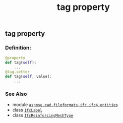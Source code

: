 ﻿---
title: tag property
second_title: Aspose.CAD for Python via .NET API References
description: 
type: docs
weight: 190
url: /python-net/aspose.cad.fileformats.ifc.ifc4.entities/ifcreinforcingmeshtype/tag/
is_root: false
---

## tag property

### Definition:
```python
@property
def tag(self):
    ...
@tag.setter
def tag(self, value):
    ...
```

### See Also
* module [`aspose.cad.fileformats.ifc.ifc4.entities`](../../)
* class [`IfcLabel`](/cad/python-net/aspose.cad.fileformats.ifc.ifc4.types/ifclabel)
* class [`IfcReinforcingMeshType`](/cad/python-net/aspose.cad.fileformats.ifc.ifc4.entities/ifcreinforcingmeshtype)
